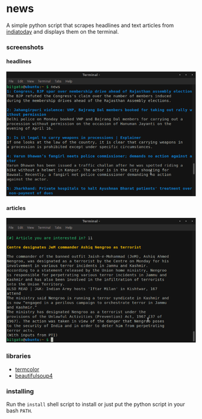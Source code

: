 # news
A simple python script that scrapes headlines and text articles from
[indiatoday](https://www.indiatoday.in/) and displays them on the terminal.

### screenshots
#### headlines
<p align="center">
  <img src="screenshots/headlines.png">
</p>

#### articles
<p align="center">
  <img src="screenshots/article.png">
</p>

### libraries
* [termcolor](https://pypi.org/project/termcolor/)
* [beautifulsoup4](https://pypi.org/project/beautifulsoup4/)

### installing
Run the `install` shell script to install or just put the python script in
your bash `PATH`.
